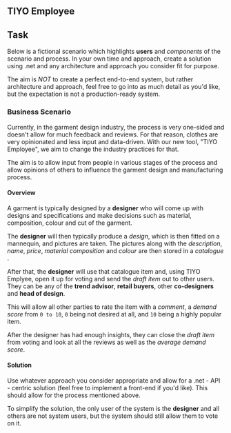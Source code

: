 ## TIYO Employee

## Task
Below is a fictional scenario which highlights **users** and *components* of the scenario and process.
In your own time and approach, create a solution using .net and any architecture and approach you consider fit for purpose.

The aim is *NOT* to create a perfect end-to-end system, but rather architecture and approach, feel free to go into as much detail as you'd like, but the expectation is not a production-ready system.

### Business Scenario
Currently, in the garment design industry, the process is very one-sided and doesn't allow for much feedback and reviews.
For that reason, clothes are very opinionated and less input and data-driven.
With our new tool, "TIYO Employee", we aim to change the industry practices for that.

The aim is to allow input from people in various stages of the process and allow opinions of others to influence the garment design and manufacturing process.

#### Overview
A garment is typically designed by a **designer** who will come up with designs and specifications and make decisions such as material, composition, colour and cut of the garment.

The **designer** will then typically produce a *design*, which is then fitted on a mannequin, and pictures are taken.
The pictures along with the *description*, *name*, *price*, *material composition* and *colour* are then stored in a *catalogue* .

After that, the **designer** will use that catalogue item and, using TIYO Emplyee, open it up for voting and send the *draft item* out to other users.
They can be any of the **trend advisor**, **retail buyers**, other **co-designers**  and **head of design**.

This will allow all other parties to rate the item with a *comment*, a *demand score* from `0 to 10`, `0` being not desired at all, and `10` being a highly popular item.

After the designer has had enough insights, they can close the *draft item* from voting and look at all the reviews as well as the *average demand score*.

#### Solution

Use whatever approach you consider appropriate and allow for a .net - API - centric solution (feel free to implement a front-end if you'd like).
This should allow for the process mentioned above.

To simplify the solution, the only user of the system is the **designer** and all others are not system users, but the system should still allow them to vote on it.
